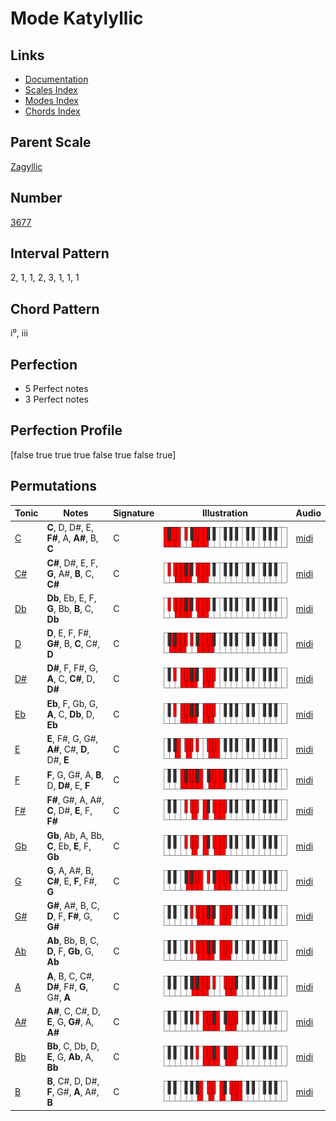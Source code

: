 # Mode Katylyllic

## Links

- [Documentation](README.md)
- [Scales Index](Scales.md)
- [Modes Index](Modes.md)
- [Chords Index](Chords.md)

## Parent Scale

[Zagyllic](ScaleZagyllic.md)

## Number

[3677](https://ianring.com/musictheory/scales/3677)

## Interval Pattern

2, 1, 1, 2, 3, 1, 1, 1

## Chord Pattern

i⁰, iii

## Perfection

- 5 Perfect notes
- 3 Perfect notes

## Perfection Profile

[false true true true false true false true]

## Permutations

| Tonic | Notes | Signature | Illustration | Audio |
|-------|-------|-----------|--------------|-------|
| [C](ModeCNaturalKatylyllic.md) | **C**, D, D#, E, **F#**, A, **A#**, B, **C** | C | ![CNaturalKatylyllic](ModeCNaturalKatylyllic.png) | [midi](https://github.com/edipermadi/music/blob/main/docs/ModeCNaturalKatylyllic.mid?raw=true) |
| [C#](ModeCSharpKatylyllic.md) | **C#**, D#, E, F, **G**, A#, **B**, C, **C#** | C | ![CSharpKatylyllic](ModeCSharpKatylyllic.png) | [midi](https://github.com/edipermadi/music/blob/main/docs/ModeCSharpKatylyllic.mid?raw=true) |
| [Db](ModeDFlatKatylyllic.md) | **Db**, Eb, E, F, **G**, Bb, **B**, C, **Db** | C | ![DFlatKatylyllic](ModeDFlatKatylyllic.png) | [midi](https://github.com/edipermadi/music/blob/main/docs/ModeDFlatKatylyllic.mid?raw=true) |
| [D](ModeDNaturalKatylyllic.md) | **D**, E, F, F#, **G#**, B, **C**, C#, **D** | C | ![DNaturalKatylyllic](ModeDNaturalKatylyllic.png) | [midi](https://github.com/edipermadi/music/blob/main/docs/ModeDNaturalKatylyllic.mid?raw=true) |
| [D#](ModeDSharpKatylyllic.md) | **D#**, F, F#, G, **A**, C, **C#**, D, **D#** | C | ![DSharpKatylyllic](ModeDSharpKatylyllic.png) | [midi](https://github.com/edipermadi/music/blob/main/docs/ModeDSharpKatylyllic.mid?raw=true) |
| [Eb](ModeEFlatKatylyllic.md) | **Eb**, F, Gb, G, **A**, C, **Db**, D, **Eb** | C | ![EFlatKatylyllic](ModeEFlatKatylyllic.png) | [midi](https://github.com/edipermadi/music/blob/main/docs/ModeEFlatKatylyllic.mid?raw=true) |
| [E](ModeENaturalKatylyllic.md) | **E**, F#, G, G#, **A#**, C#, **D**, D#, **E** | C | ![ENaturalKatylyllic](ModeENaturalKatylyllic.png) | [midi](https://github.com/edipermadi/music/blob/main/docs/ModeENaturalKatylyllic.mid?raw=true) |
| [F](ModeFNaturalKatylyllic.md) | **F**, G, G#, A, **B**, D, **D#**, E, **F** | C | ![FNaturalKatylyllic](ModeFNaturalKatylyllic.png) | [midi](https://github.com/edipermadi/music/blob/main/docs/ModeFNaturalKatylyllic.mid?raw=true) |
| [F#](ModeFSharpKatylyllic.md) | **F#**, G#, A, A#, **C**, D#, **E**, F, **F#** | C | ![FSharpKatylyllic](ModeFSharpKatylyllic.png) | [midi](https://github.com/edipermadi/music/blob/main/docs/ModeFSharpKatylyllic.mid?raw=true) |
| [Gb](ModeGFlatKatylyllic.md) | **Gb**, Ab, A, Bb, **C**, Eb, **E**, F, **Gb** | C | ![GFlatKatylyllic](ModeGFlatKatylyllic.png) | [midi](https://github.com/edipermadi/music/blob/main/docs/ModeGFlatKatylyllic.mid?raw=true) |
| [G](ModeGNaturalKatylyllic.md) | **G**, A, A#, B, **C#**, E, **F**, F#, **G** | C | ![GNaturalKatylyllic](ModeGNaturalKatylyllic.png) | [midi](https://github.com/edipermadi/music/blob/main/docs/ModeGNaturalKatylyllic.mid?raw=true) |
| [G#](ModeGSharpKatylyllic.md) | **G#**, A#, B, C, **D**, F, **F#**, G, **G#** | C | ![GSharpKatylyllic](ModeGSharpKatylyllic.png) | [midi](https://github.com/edipermadi/music/blob/main/docs/ModeGSharpKatylyllic.mid?raw=true) |
| [Ab](ModeAFlatKatylyllic.md) | **Ab**, Bb, B, C, **D**, F, **Gb**, G, **Ab** | C | ![AFlatKatylyllic](ModeAFlatKatylyllic.png) | [midi](https://github.com/edipermadi/music/blob/main/docs/ModeAFlatKatylyllic.mid?raw=true) |
| [A](ModeANaturalKatylyllic.md) | **A**, B, C, C#, **D#**, F#, **G**, G#, **A** | C | ![ANaturalKatylyllic](ModeANaturalKatylyllic.png) | [midi](https://github.com/edipermadi/music/blob/main/docs/ModeANaturalKatylyllic.mid?raw=true) |
| [A#](ModeASharpKatylyllic.md) | **A#**, C, C#, D, **E**, G, **G#**, A, **A#** | C | ![ASharpKatylyllic](ModeASharpKatylyllic.png) | [midi](https://github.com/edipermadi/music/blob/main/docs/ModeASharpKatylyllic.mid?raw=true) |
| [Bb](ModeBFlatKatylyllic.md) | **Bb**, C, Db, D, **E**, G, **Ab**, A, **Bb** | C | ![BFlatKatylyllic](ModeBFlatKatylyllic.png) | [midi](https://github.com/edipermadi/music/blob/main/docs/ModeBFlatKatylyllic.mid?raw=true) |
| [B](ModeBNaturalKatylyllic.md) | **B**, C#, D, D#, **F**, G#, **A**, A#, **B** | C | ![BNaturalKatylyllic](ModeBNaturalKatylyllic.png) | [midi](https://github.com/edipermadi/music/blob/main/docs/ModeBNaturalKatylyllic.mid?raw=true) |
